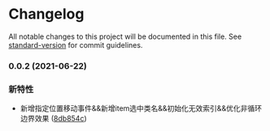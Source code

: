 # Changelog

All notable changes to this project will be documented in this file. See [standard-version](https://github.com/conventional-changelog/standard-version) for commit guidelines.

### 0.0.2 (2021-06-22)


### 新特性

* 新增指定位置移动事件&&新增item选中类名&&初始化无效索引&&优化非循环边界效果 ([8db854c](https://github.com/yong16/swipe/commit/8db854c12259addc9d9b27974132440526a7b9e8))
